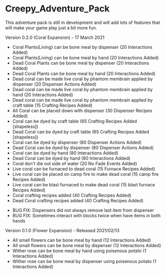 # Creepy_Adventure_Pack

This adventure pack is still in development and will add lots of features that will make your game play just a bit more fun.

Version 0.2.0 (Coral Expansion) - 17 March 2021
- Coral Plants(Living) can be bone meal by dispenser (20 Interactions Added)
- Coral Plants(Living) can be bone meal by hand (20 Interactions Added)
- Dead Coral Plants can be bone meal by dispenser (20 Interactions Added)
- Dead Coral Plants can be bone meal by hand (20 Interactions Added)
- Dead coral can be made live coral by phantom membrain applied by dispenser (20 Dispenser Actions Added)
- Dead coral can be made live coral by phantom membrain applied by hand (20 Interactions Added)
- Dead coral can be made live coral by phantom membrain applied by craft table (15 Crafting Recipes Added)
- All Coral can be placed down with dispenser (30 Dispenser Recipes Added)
- Coral can be dyed by craft table (65 Crafting Recipes Added [shapeless])
- Dead Coral can be dyed by craft table (65 Crafting Recipes Added [shapeless])
- Coral can be dyed by dispenser (80 Dispenser Actions Added)
- Dead Coral can be dyed by dispenser (80 Dispenser Actions Added)
- Coral can be dyed by hand (80 Interactions Added)
- Dead Coral can be dyed by hand (80 Interactions Added)
- Coral don't die out side of water (20 No Fade Events Added)
- Live coral can be furnaced to dead coral (15 Furnace Recipes Added)
- Live coral can be placed on camp fire to make dead coral (15 camp fire Recipes Added)
- Live coral can be blast furnaced to make dead coral (15 blast furnace Recipes Added)
- Coral crafting recipes added (40 Crafting Recipes Added)
- Dead Coral crafting recipes added (40 Crafting Recipes Added)

* BUG FIX: Dispensers did not always remove last item from dispenser
* BUG FIX: Sometimes interact with blocks twice when have items in both hands



Version 0.1.0 (Flower Expansion) - Released 2021/02/13
- All small flowers can be bone meal by hand (12 Interactions Added)
- All small flowers can be bone meal by dispenser (12 Interactions Added)
- Wither rose can be bone meal by hand using poisenous potato (1 Interactions Added)
- Wither rose can be bone meal by dispenser using poisenous potato (1 Interactions Added)


